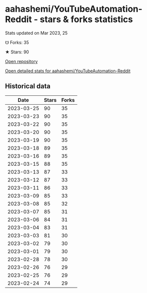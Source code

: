 # aahashemi/YouTubeAutomation-Reddit - stars & forks statistics

Stats updated on Mar 2023, 25

☋ Forks: 35

★ Stars: 90

[Open repository](https://github.com/aahashemi/YouTubeAutomation-Reddit)

[Open detailed stats for aahashemi/YouTubeAutomation-Reddit](https://reviewgithub.com/rep/aahashemi/YouTubeAutomation-Reddit)

## Historical data
| Date | Stars | Forks |
|------|-------|-------|
| 2023-03-25 | 90 | 35 | 
| 2023-03-23 | 90 | 35 | 
| 2023-03-22 | 90 | 35 | 
| 2023-03-20 | 90 | 35 | 
| 2023-03-19 | 90 | 35 | 
| 2023-03-18 | 89 | 35 | 
| 2023-03-16 | 89 | 35 | 
| 2023-03-15 | 88 | 35 | 
| 2023-03-13 | 87 | 33 | 
| 2023-03-12 | 87 | 33 | 
| 2023-03-11 | 86 | 33 | 
| 2023-03-09 | 85 | 33 | 
| 2023-03-08 | 85 | 32 | 
| 2023-03-07 | 85 | 31 | 
| 2023-03-06 | 84 | 31 | 
| 2023-03-04 | 83 | 31 | 
| 2023-03-03 | 81 | 30 | 
| 2023-03-02 | 79 | 30 | 
| 2023-03-01 | 79 | 30 | 
| 2023-02-28 | 78 | 30 | 
| 2023-02-26 | 76 | 29 | 
| 2023-02-25 | 76 | 29 | 
| 2023-02-24 | 74 | 29 | 

